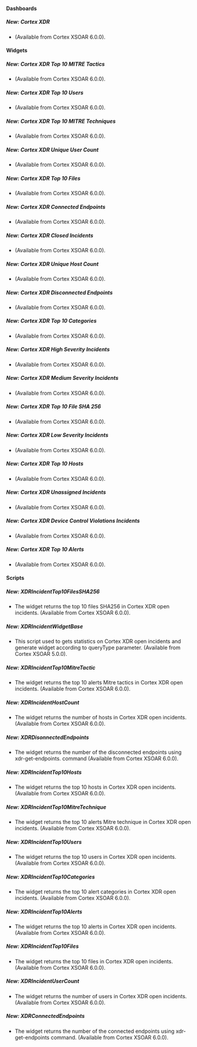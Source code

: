 
#### Dashboards
##### New: Cortex XDR
-  (Available from Cortex XSOAR 6.0.0).

#### Widgets
##### New: Cortex XDR Top 10 MITRE Tactics
-  (Available from Cortex XSOAR 6.0.0).
##### New: Cortex XDR Top 10 Users
-  (Available from Cortex XSOAR 6.0.0).
##### New: Cortex XDR Top 10 MITRE Techniques
-  (Available from Cortex XSOAR 6.0.0).
##### New: Cortex XDR Unique User Count
-  (Available from Cortex XSOAR 6.0.0).
##### New: Cortex XDR Top 10 Files
-  (Available from Cortex XSOAR 6.0.0).
##### New: Cortex XDR Connected Endpoints
-  (Available from Cortex XSOAR 6.0.0).
##### New: Cortex XDR Closed Incidents
-  (Available from Cortex XSOAR 6.0.0).
##### New: Cortex XDR Unique Host Count
-  (Available from Cortex XSOAR 6.0.0).
##### New:  Cortex XDR Disconnected Endpoints
-  (Available from Cortex XSOAR 6.0.0).
##### New: Cortex XDR Top 10 Categories
-  (Available from Cortex XSOAR 6.0.0).
##### New: Cortex XDR High Severity Incidents
-  (Available from Cortex XSOAR 6.0.0).
##### New: Cortex XDR Medium Severity Incidents
-  (Available from Cortex XSOAR 6.0.0).
##### New: Cortex XDR Top 10 File SHA 256
-  (Available from Cortex XSOAR 6.0.0).
##### New: Cortex XDR  Low Severity Incidents
-  (Available from Cortex XSOAR 6.0.0).
##### New: Cortex XDR Top 10 Hosts
-  (Available from Cortex XSOAR 6.0.0).
##### New: Cortex XDR Unassigned Incidents
-  (Available from Cortex XSOAR 6.0.0).
##### New: Cortex XDR Device Control Violations Incidents
-  (Available from Cortex XSOAR 6.0.0).
##### New: Cortex XDR Top 10 Alerts
-  (Available from Cortex XSOAR 6.0.0).

#### Scripts
##### New: XDRIncidentTop10FilesSHA256
- The widget returns the top 10 files SHA256 in Cortex XDR open incidents. (Available from Cortex XSOAR 6.0.0).
##### New: XDRIncidentWidgetBase
- This script used to gets statistics on Cortex XDR open incidents and generate widget according to queryType parameter. (Available from Cortex XSOAR 5.0.0).
##### New: XDRIncidentTop10MitreTactic
- The widget returns the top 10 alerts Mitre tactics in Cortex XDR open incidents. (Available from Cortex XSOAR 6.0.0).
##### New: XDRIncidentHostCount
- The widget returns the number of hosts in Cortex XDR open incidents. (Available from Cortex XSOAR 6.0.0).
##### New: XDRDisonnectedEndpoints
- The widget returns the number of the disconnected endpoints using xdr-get-endpoints. command (Available from Cortex XSOAR 6.0.0).
##### New: XDRIncidentTop10Hosts
- The widget returns the top 10 hosts in Cortex XDR open incidents. (Available from Cortex XSOAR 6.0.0).
##### New: XDRIncidentTop10MitreTechnique
- The widget returns the top 10 alerts Mitre technique in Cortex XDR open incidents. (Available from Cortex XSOAR 6.0.0).
##### New: XDRIncidentTop10Users
- The widget returns the top 10 users in Cortex XDR open incidents. (Available from Cortex XSOAR 6.0.0).
##### New: XDRIncidentTop10Categories
- The widget returns the top 10 alert categories in Cortex XDR open incidents. (Available from Cortex XSOAR 6.0.0).
##### New: XDRIncidentTop10Alerts
- The widget returns the top 10 alerts in Cortex XDR open incidents. (Available from Cortex XSOAR 6.0.0).
##### New: XDRIncidentTop10Files
- The widget returns the top 10 files in Cortex XDR open incidents. (Available from Cortex XSOAR 6.0.0).
##### New: XDRIncidentUserCount
- The widget returns the number of users in Cortex XDR open incidents. (Available from Cortex XSOAR 6.0.0).
##### New: XDRConnectedEndpoints
- The widget returns the number of the connected endpoints using xdr-get-endpoints command. (Available from Cortex XSOAR 6.0.0).

